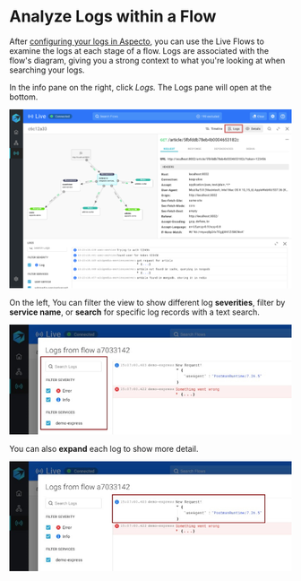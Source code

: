 # Analyze Logs within a Flow

After [configuring your logs in Aspecto](getting-started/configure-logs.md), you can use the Live Flows to examine the logs at each stage of a flow. Logs are associated with the flow's diagram, giving you a strong context to what you're looking at when searching your logs.

In the info pane on the right, click _Logs._ The Logs pane will open at the bottom. 

![](.gitbook/assets/logs.png)

On the left, You can filter the view to show different log **severities**, filter by **service name**, or **search** for specific log records with a text search.

![](.gitbook/assets/whatsapp-image-2020-11-09-at-15.09.09-log-2-highlighted-filter-search.jpg)

You can also **expand** each log to show more detail.

![](.gitbook/assets/whatsapp-image-2020-11-09-at-15.09.09-log-2-highlighted.jpg)







